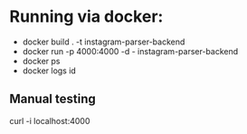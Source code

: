 # Running via docker:

- docker build . -t instagram-parser-backend
- docker run -p 4000:4000 -d - instagram-parser-backend
- docker ps
- docker logs id

## Manual testing
curl -i localhost:4000